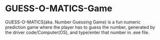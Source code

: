# GUESS-O-MATICS-Game
GUESS-O-MATICS(aka. Number Guessing Game) is a fun numeric prediction game where the player has to guess the number, generated by the driver code/Computer(OS), and type/enter that number in .exe file.
